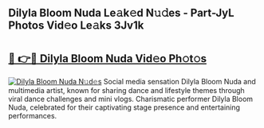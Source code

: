 ## Dilyla Bloom Nuda Le𝚊k𝚎d N𝚞𝚍es - Part-JyL Photos Vid𝚎o Le𝚊ks 3Jv1k

# <h2><a href="http://fbbm2ho.evod.top/?m=Dilyla+Bloom+Nuda">🔗 👉🔴 Dilyla Bloom Nuda Vid𝚎o Ph𝚘t𝚘s</a></h2>

[![Dilyla Bloom Nuda N𝚞d𝚎s](https://i.imgur.com/8V9OHl7.gif)](http://fbbm2ho.evod.top/?m=Dilyla+Bloom+Nuda)
Social media sensation Dilyla Bloom Nuda and multimedia artist, known for sharing dance and lifestyle themes through viral dance challenges and mini vlogs. Charismatic performer Dilyla Bloom Nuda, celebrated for their captivating stage presence and entertaining performances. 
